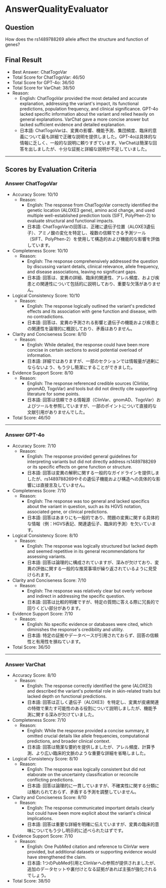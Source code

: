 # AnswerQualityEvaluator

## Question

How does the rs1489788269 allele affect the structure and function of genes?

## Final Result

- Best Answer: ChatTogoVar
- Total Score for ChatTogoVar: 46/50
- Total Score for GPT-4o: 36/50
- Total Score for VarChat: 38/50
- Reason:
  - English: ChatTogoVar provided the most detailed and accurate explanation, addressing the variant's impact, its functional predictions, population frequency, and clinical significance. GPT-4o lacked specific information about the variant and relied heavily on general explanations. VarChat gave a more concise answer but lacked sufficient evidence and detailed explanation.
  - 日本語: ChatTogoVarは、変異の影響、機能予測、集団頻度、臨床的意義について最も詳細で正確な説明を提供しました。GPT-4oは具体的な情報に乏しく、一般的な説明に頼りすぎています。VarChatは簡潔な回答を出しましたが、十分な証拠と詳細な説明が不足していました。

---

## Scores by Evaluation Criteria

### Answer ChatTogoVar
- Accuracy Score: 10/10
  - Reason: 
    - English: The response from ChatTogoVar correctly identified the genetic location (ALOXE3 gene), amino acid change, and used multiple well-established prediction tools (SIFT, PolyPhen-2) to evaluate structural and functional impacts. 
    - 日本語: ChatTogoVarの回答は、正確に遺伝子位置（ALOXE3遺伝子）、アミノ酸の変化を特定し、複数の信頼できる予測ツール（SIFT、PolyPhen-2）を使用して構造的および機能的な影響を評価しています。
- Completeness Score: 10/10
  - Reason: 
    - English: The response comprehensively addressed the question by discussing variant details, clinical relevance, allele frequency, and disease associations, leaving no significant gaps.
    - 日本語: 回答は、変異の詳細、臨床的関連性、アレル頻度、および疾患との関連性について包括的に説明しており、重要な欠落がありません。
- Logical Consistency Score: 10/10
  - Reason: 
    - English: The response logically outlined the variant's predicted effects and its association with gene function and disease, with no contradictions.
    - 日本語: 回答は、変異の予測される影響と遺伝子の機能および疾患との関連性を論理的に概説しており、矛盾はありません。
- Clarity and Conciseness Score: 8/10
  - Reason: 
    - English: While detailed, the response could have been more concise in certain sections to avoid potential overload of information.
    - 日本語: 詳細ではありますが、一部のセクションでは情報量が過剰にならないよう、もう少し簡潔にすることができました。
- Evidence Support Score: 8/10
  - Reason: 
    - English: The response referenced credible sources (ClinVar, gnomAD, TogoVar) and tools but did not directly cite supporting literature for some points.
    - 日本語: 回答は信頼できる情報源（ClinVar、gnomAD、TogoVar）およびツールを参照していますが、一部のポイントについて直接的な文献引用がありませんでした。
- Total Score: 46/50

---

### Answer GPT-4o
- Accuracy Score: 7/10
  - Reason: 
    - English: The response provided general guidelines for interpreting variants but did not directly address rs1489788269 or its specific effects on gene function or structure.
    - 日本語: 回答は変異の解釈に関する一般的なガイドラインを提供しましたが、rs1489788269やその遺伝子機能および構造への具体的な影響には直接言及していません。
- Completeness Score: 7/10
  - Reason: 
    - English: The response was too general and lacked specifics about the variant in question, such as its HGVS notation, associated gene, or clinical predictions.
    - 日本語: 回答はあまりにも一般的であり、問題の変異に関する具体的な情報（例：HGVS表記、関連遺伝子、臨床的予測）を欠いています。
- Logical Consistency Score: 8/10
  - Reason: 
    - English: The response was logically structured but lacked depth and seemed repetitive in its general recommendations for assessing variants.
    - 日本語: 回答は論理的に構成されていますが、深みが欠けており、変異の評価に関する一般的な推奨事項が繰り返されているように見受けられます。
- Clarity and Conciseness Score: 7/10
  - Reason: 
    - English: The response was relatively clear but overly verbose and indirect in addressing the specific question.
    - 日本語: 回答は比較的明確ですが、特定の質問に答える際に冗長的で回りくどい部分があります。
- Evidence Support Score: 7/10
  - Reason: 
    - English: No specific evidence or databases were cited, which diminishes the response's credibility and utility.
    - 日本語: 特定の証拠やデータベースが引用されておらず、回答の信頼性と有用性を損ねています。
- Total Score: 36/50

---

### Answer VarChat
- Accuracy Score: 8/10
  - Reason: 
    - English: The response correctly identified the gene (ALOXE3) and described the variant's potential role in skin-related traits but lacked depth on functional predictions.
    - 日本語: 回答は正しく遺伝子（ALOXE3）を特定し、変異が皮膚関連の特徴で果たす可能性のある役割について説明しましたが、機能予測に関する深みが欠けていました。
- Completeness Score: 7/10
  - Reason: 
    - English: While the response provided a concise summary, it omitted crucial details like allele frequencies, computational predictions, and broader clinical context.
    - 日本語: 回答は簡潔な要約を提供しましたが、アレル頻度、計算予測、より広い臨床的文脈のような重要な詳細を省略しました。
- Logical Consistency Score: 8/10
  - Reason: 
    - English: The response was logically consistent but did not elaborate on the uncertainty classification or reconcile conflicting predictions.
    - 日本語: 回答は論理的に一貫していますが、不確実性に関する分類には触れられておらず、矛盾する予測を調整していません。
- Clarity and Conciseness Score: 8/10
  - Reason: 
    - English: The response communicated important details clearly but could have been more explicit about the variant's clinical implications.
    - 日本語: 回答は重要な詳細を明確に伝えていますが、変異の臨床的意味についてもう少し明示的に述べられたはずです。
- Evidence Support Score: 7/10
  - Reason: 
    - English: One PubMed citation and reference to ClinVar were provided, but additional datasets or supporting evidence would have strengthened the claim.
    - 日本語: 1つのPubMed引用とClinVarへの参照が提供されましたが、追加のデータセットや裏付けとなる証拠があれば主張が強化されるでしょう。
- Total Score: 38/50